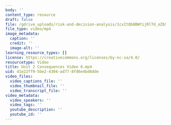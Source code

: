```yaml
---
body: ''
content_type: resource
draft: false
file: /gdrive_uploads/risk-and-decision-analysis/1cxItQb8BWYijRlTd_oZb93ldSG16w9XB/unit-2-consequences-video-6.mp4
file_type: video/mp4
image_metadata:
  caption: ''
  credit: ''
  image-alt: ''
learning_resource_types: []
license: https://creativecommons.org/licenses/by-nc-sa/4.0/
resourcetype: Video
title: Unit 2 Consequences Video 6.mp4
uid: d1e22ff9-5be2-4304-ad77-8fd6e4bd6dde
video_files:
  video_captions_file: ''
  video_thumbnail_file: ''
  video_transcript_file: ''
video_metadata:
  video_speakers: ''
  video_tags: ''
  youtube_description: ''
  youtube_id: ''
---
```

